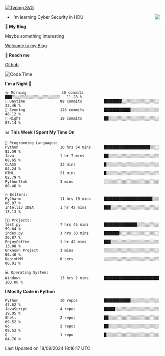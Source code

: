 [![Typing SVG](https://readme-typing-svg.herokuapp.com?font=Fira+Code&pause=1000&random=false&width=450&height=60&lines=Hello+%F0%9F%91%8B%F0%9F%8F%BB;I'm+JBNRZ)](https://git.io/typing-svg)

<a href="#">
  <img align="right" src="https://github-readme-stats.vercel.app/api?username=JBNRZ&show_icons=true&bg_color=15,f2f7fd,E0EAFC" />
</a>

- I'm learning Cyber Security in HDU

 **🌱 My Blog**

Maybe something interesting

[Welcome to my Blog](https://jbnrz.com.cn/)

 **💬 Reach me** 

[Github](https://github.com/JBNRZ)


<!--START_SECTION:waka-->
![Code Time](http://img.shields.io/badge/Code%20Time-633%20hrs%2044%20mins-blue)

**I'm a Night 🦉** 

```text
🌞 Morning                30 commits          ███░░░░░░░░░░░░░░░░░░░░░░   11.28 % 
🌆 Daytime                89 commits          ████████░░░░░░░░░░░░░░░░░   33.46 % 
🌃 Evening                128 commits         ████████████░░░░░░░░░░░░░   48.12 % 
🌙 Night                  19 commits          ██░░░░░░░░░░░░░░░░░░░░░░░   07.14 % 
```


📊 **This Week I Spent My Time On** 

```text
💬 Programming Languages: 
Python                   10 hrs 54 mins      █████████████████████░░░░   83.59 % 
Java                     1 hr 7 mins         ██░░░░░░░░░░░░░░░░░░░░░░░   08.65 % 
CLASS                    33 mins             █░░░░░░░░░░░░░░░░░░░░░░░░   04.24 % 
HTML                     21 mins             █░░░░░░░░░░░░░░░░░░░░░░░░   02.79 % 
PythonStub               3 mins              ░░░░░░░░░░░░░░░░░░░░░░░░░   00.48 % 

🔥 Editors: 
PyCharm                  11 hrs 19 mins      ██████████████████████░░░   86.87 % 
IntelliJ IDEA            1 hr 42 mins        ███░░░░░░░░░░░░░░░░░░░░░░   13.13 % 

🐱‍💻 Projects: 
test.py                  7 hrs 46 mins       ███████████████░░░░░░░░░░   59.64 % 
index.py                 3 hrs 30 mins       ███████░░░░░░░░░░░░░░░░░░   26.87 % 
EnjoyCoffee              1 hr 42 mins        ███░░░░░░░░░░░░░░░░░░░░░░   13.08 % 
Unknown Project          3 mins              ░░░░░░░░░░░░░░░░░░░░░░░░░   00.40 % 
DepixHMM                 0 secs              ░░░░░░░░░░░░░░░░░░░░░░░░░   00.01 % 

💻 Operating System: 
Windows                  13 hrs 2 mins       █████████████████████████   100.00 % 
```

**I Mostly Code in Python** 

```text
Python                   10 repos            ████████████░░░░░░░░░░░░░   47.62 % 
JavaScript               4 repos             █████░░░░░░░░░░░░░░░░░░░░   19.05 % 
Shell                    2 repos             ██░░░░░░░░░░░░░░░░░░░░░░░   09.52 % 
Go                       2 repos             ██░░░░░░░░░░░░░░░░░░░░░░░   09.52 % 
C                        1 repo              █░░░░░░░░░░░░░░░░░░░░░░░░   04.76 % 
```




 Last Updated on 18/08/2024 18:16:17 UTC
<!--END_SECTION:waka-->
